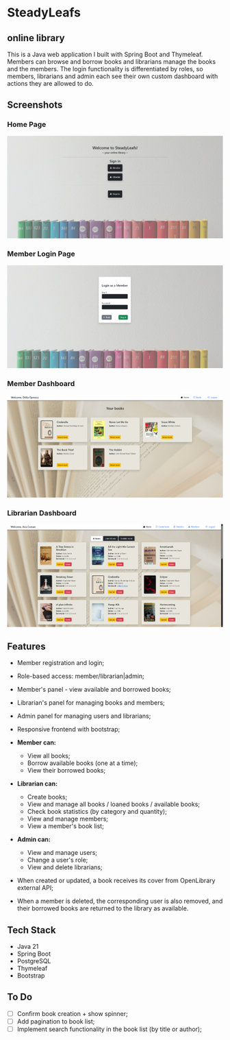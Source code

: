# SteadyLeafs
## online library

This is a Java web application I built with Spring Boot and Thymeleaf. Members can browse and borrow books and librarians manage the books and the members. The login functionality is differentiated by roles, so members, librarians and admin each see their own custom dashboard with actions they are allowed to do.  

## Screenshots
### Home Page
![Home Page](screenshots/appHomePage.png)

### Member Login Page
![Member Login Page](screenshots/loginMember.png)

### Member Dashboard
![Member Dashboard](screenshots/memberDashboard.png)

### Librarian Dashboard
![Librarian Dashboard](screenshots/librarianDashboard.png)

## Features
- Member registration and login;
- Role-based access: member/librarian|admin;
- Member's panel - view available and borrowed books;
- Librarian's panel for managing books and members;
- Admin panel for managing users and librarians;
- Responsive frontend with bootstrap;


- **Member can:**
  - View all books;
  - Borrow available books (one at a time);
  - View their borrowed books;
- **Librarian can:**
  - Create books;
  - View and manage all books / loaned books / available books;
  - Check book statistics (by category and quantity);
  - View and manage members;
  - View a member's book list;
- **Admin can:**
  - View and manage users;
  - Change a user's role;
  - View and delete librarians;
  

- When created or updated, a book receives its cover from OpenLibrary external API;
- When a member is deleted, the corresponding user is also removed, and their borrowed books are returned to the library as available.

## Tech Stack
- Java 21
- Spring Boot
- PostgreSQL
- Thymeleaf
- Bootstrap


## To Do
- [ ] Confirm book creation + show spinner;
- [ ] Add pagination to book list;
- [ ] Implement search functionality in the book list (by title or author);